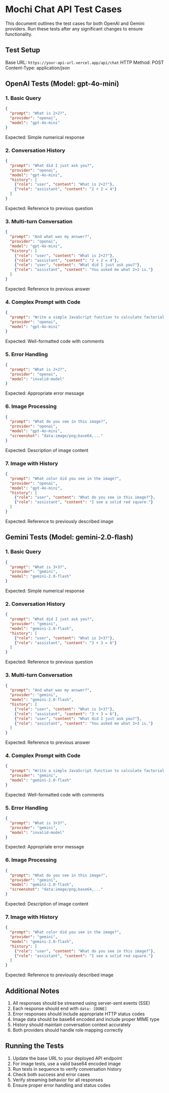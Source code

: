 # Mochi Chat API Test Cases

This document outlines the test cases for both OpenAI and Gemini providers. Run these tests after any significant changes to ensure functionality.

## Test Setup

Base URL: `https://your-api-url.vercel.app/api/chat`
HTTP Method: POST
Content-Type: application/json

## OpenAI Tests (Model: gpt-4o-mini)

### 1. Basic Query
```json
{
  "prompt": "What is 2+2?",
  "provider": "openai",
  "model": "gpt-4o-mini"
}
```
Expected: Simple numerical response

### 2. Conversation History
```json
{
  "prompt": "What did I just ask you?",
  "provider": "openai",
  "model": "gpt-4o-mini",
  "history": [
    {"role": "user", "content": "What is 2+2?"},
    {"role": "assistant", "content": "2 + 2 = 4"}
  ]
}
```
Expected: Reference to previous question

### 3. Multi-turn Conversation
```json
{
  "prompt": "And what was my answer?",
  "provider": "openai",
  "model": "gpt-4o-mini",
  "history": [
    {"role": "user", "content": "What is 2+2?"},
    {"role": "assistant", "content": "2 + 2 = 4"},
    {"role": "user", "content": "What did I just ask you?"},
    {"role": "assistant", "content": "You asked me what 2+2 is."}
  ]
}
```
Expected: Reference to previous answer

### 4. Complex Prompt with Code
```json
{
  "prompt": "Write a simple JavaScript function to calculate factorial of a number",
  "provider": "openai",
  "model": "gpt-4o-mini"
}
```
Expected: Well-formatted code with comments

### 5. Error Handling
```json
{
  "prompt": "What is 2+2?",
  "provider": "openai",
  "model": "invalid-model"
}
```
Expected: Appropriate error message

### 6. Image Processing
```json
{
  "prompt": "What do you see in this image?",
  "provider": "openai",
  "model": "gpt-4o-mini",
  "screenshot": "data:image/png;base64,..."
}
```
Expected: Description of image content

### 7. Image with History
```json
{
  "prompt": "What color did you see in the image?",
  "provider": "openai",
  "model": "gpt-4o-mini",
  "history": [
    {"role": "user", "content": "What do you see in this image?"},
    {"role": "assistant", "content": "I see a solid red square."}
  ]
}
```
Expected: Reference to previously described image

## Gemini Tests (Model: gemini-2.0-flash)

### 1. Basic Query
```json
{
  "prompt": "What is 3+3?",
  "provider": "gemini",
  "model": "gemini-2.0-flash"
}
```
Expected: Simple numerical response

### 2. Conversation History
```json
{
  "prompt": "What did I just ask you?",
  "provider": "gemini",
  "model": "gemini-2.0-flash",
  "history": [
    {"role": "user", "content": "What is 3+3?"},
    {"role": "assistant", "content": "3 + 3 = 6"}
  ]
}
```
Expected: Reference to previous question

### 3. Multi-turn Conversation
```json
{
  "prompt": "And what was my answer?",
  "provider": "gemini",
  "model": "gemini-2.0-flash",
  "history": [
    {"role": "user", "content": "What is 3+3?"},
    {"role": "assistant", "content": "3 + 3 = 6"},
    {"role": "user", "content": "What did I just ask you?"},
    {"role": "assistant", "content": "You asked me what 3+3 is."}
  ]
}
```
Expected: Reference to previous answer

### 4. Complex Prompt with Code
```json
{
  "prompt": "Write a simple JavaScript function to calculate factorial of a number",
  "provider": "gemini",
  "model": "gemini-2.0-flash"
}
```
Expected: Well-formatted code with comments

### 5. Error Handling
```json
{
  "prompt": "What is 3+3?",
  "provider": "gemini",
  "model": "invalid-model"
}
```
Expected: Appropriate error message

### 6. Image Processing
```json
{
  "prompt": "What do you see in this image?",
  "provider": "gemini",
  "model": "gemini-2.0-flash",
  "screenshot": "data:image/png;base64,..."
}
```
Expected: Description of image content

### 7. Image with History
```json
{
  "prompt": "What color did you see in the image?",
  "provider": "gemini",
  "model": "gemini-2.0-flash",
  "history": [
    {"role": "user", "content": "What do you see in this image?"},
    {"role": "assistant", "content": "I see a solid red square."}
  ]
}
```
Expected: Reference to previously described image

## Additional Notes

1. All responses should be streamed using server-sent events (SSE)
2. Each response should end with `data: [DONE]`
3. Error responses should include appropriate HTTP status codes
4. Image data should be base64 encoded and include proper MIME type
5. History should maintain conversation context accurately
6. Both providers should handle role mapping correctly

## Running the Tests

1. Update the base URL to your deployed API endpoint
2. For image tests, use a valid base64 encoded image
3. Run tests in sequence to verify conversation history
4. Check both success and error cases
5. Verify streaming behavior for all responses
6. Ensure proper error handling and status codes
